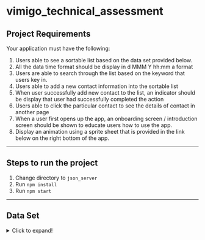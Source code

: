 # vimigo_technical_assessment

## Project Requirements
Your application must have the following:
1. Users able to see a sortable list based on the data set provided below.
2. All the data time format should be display in d MMM Y hh:mm a format
3. Users are able to search through the list based on the keyword that users key in.
4. Users able to add a new contact information into the sortable list
5. When user successfully add new contact to the list, an indicator should be display
that user had successfully completed the action
6. Users able to click the particular contact to see the details of contact in another page
7. When a user first opens up the app, an onboarding screen / introduction screen
should be shown to educate users how to use the app.
8. Display an animation using a sprite sheet that is provided in the link below on the
right bottom of the app.
---
## Steps to run the project
1. Change directory to ``json_server``
2. Run ``npm install``
3. Run ``npm start``
---
## Data Set
<details>
  <summary>Click to expand!</summary>
  
  ```json
{
  "data": [
    {
      "id": 1,
      "user": "Chan Saw Lin",
      "phone": "0152131113",
      "check-in": "2020-06-30 16:10:05"
    },
    {
      "id": 2,
      "user": "Lee Saw Loy",
      "phone": "0161231346",
      "check-in": "2020-07-11 15:39:59"
    },
    {
      "id": 3,
      "user": "Khaw Tong Lin",
      "phone": "0158398109",
      "check-in": "2020-08-19 11:10:18"
    },
    {
      "id": 4,
      "user": "Lim Kok Lin",
      "phone": "0168279101",
      "check-in": "2020-08-19 11:11:35"
    },
    {
      "id": 5,
      "user": "Low Jun Wei",
      "phone": "0112731912",
      "check-in": "2020-08-15 13:00:05"
    },
    {
      "id": 6,
      "user": "Yong Weng Kai",
      "phone": "0172332743",
      "check-in": "2020-07-31 18:10:11"
    },
    {
      "id": 7,
      "user": "Jayden Lee",
      "phone": "0191236439",
      "check-in": "2020-08-22 08:10:38"
    },
    {
      "id": 8,
      "user": "Kong Kah Yan",
      "phone": "0111931233",
      "check-in": "2020-07-11 12:00:00"
    },
    {
      "id": 9,
      "user": "Jasmine Lau",
      "phone": "0162879190",
      "check-in": "2020-08-01 12:10:05"
    },
    {
      "id": 10,
      "user": "Chan Saw Lin",
      "phone": "016783239",
      "check-in": "2020-08-23 11:59:05"
    }
  ]
}
```
</details>
